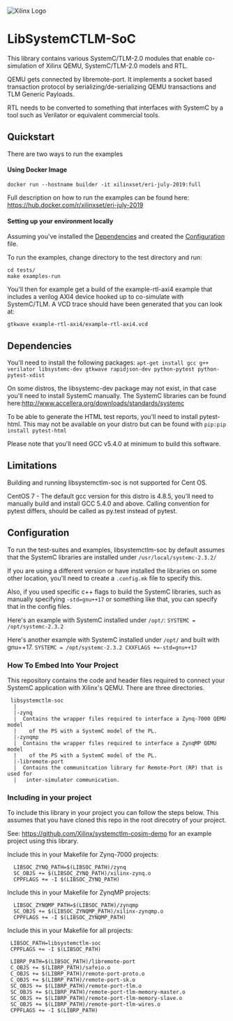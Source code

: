 ![Xilinx Logo](https://upload.wikimedia.org/wikipedia/commons/thumb/1/17/Xilinx_logo_2008.svg/320px-Xilinx_logo_2008.svg.png)

# LibSystemCTLM-SoC

This library contains various SystemC/TLM-2.0 modules that enable co-simulation of Xilinx QEMU, SystemC/TLM-2.0 models and RTL.

QEMU gets connected by libremote-port. It implements a socket based transaction protocol by serializing/de-serializing QEMU transactions and TLM Generic Payloads.

RTL needs to be converted to something that interfaces with SystemC by a tool such as Verilator or equivalent commercial tools.

## Quickstart

There are two ways to run the examples

#### Using Docker Image
`docker run --hostname builder -it xilinxset/eri-july-2019:full`

Full description on how to run the examples can be found here: https://hub.docker.com/r/xilinxset/eri-july-2019

#### Setting up your environment locally
Assuming you've installed the [Dependencies](#dependencies) and created the [Configuration](#configuration) file.

To run the examples, change directory to the test directory and run:
```
cd tests/
make examples-run

```
You'll then for example get a build of the example-rtl-axi4 example that includes a verilog AXI4 device hooked up to co-simulate with SystemC/TLM. A VCD trace should have been generated that you can look at:

`gtkwave example-rtl-axi4/example-rtl-axi4.vcd`

## Dependencies

You'll need to install the following packages:
`apt-get install gcc g++ verilator libsystemc-dev gtkwave rapidjson-dev python-pytest python-pytest-xdist`

On some distros, the libsystemc-dev package may not exist, in that case you'll need to install SystemC manually.
The SystemC libraries can be found here:http://www.accellera.org/downloads/standards/systemc

To be able to generate the HTML test reports, you'll need to install pytest-html. This may not be available on your distro but can be found with `pip:pip install pytest-html`

Please note that you'll need GCC v5.4.0 at minimum to build this software.

## Limitations

Building and running libsystemctlm-soc is not supported for Cent OS.

CentOS 7 - The default gcc version for this distro is 4.8.5, you'll need to manually build and install GCC 5.4.0 and above. Calling convention for pytest differs, should be called as py.test instead of pytest.


## Configuration

To run the test-suites and examples, libsystemctlm-soc by default assumes that the SystemC libraries are installed under `/usr/local/systemc-2.3.2/`

If you are using a different version or have installed the libraries on some other location, you'll need to create a `.config.mk` file to specify this.

Also, if you used specific c++ flags to build the SystemC libraries, such as manually specifying `-std=gnu++17` or something like that, you can specify that in the config files.

Here's an example with SystemC installed under `/opt/`:
`SYSTEMC = /opt/systemc-2.3.2`

Here's another example with SystemC installed under `/opt/` and built with gnu++17.
`SYSTEMC = /opt/systemc-2.3.2
CXXFLAGS +=-std=gnu++17`

### How To Embed Into Your Project

This repository contains the code and header files required to connect your SystemC application with Xilinx's QEMU. There are three directories.
```
 libsystemctlm-soc
  |
  |-zynq
  |  Contains the wrapper files required to interface a Zynq-7000 QEMU model
  |    of the PS with a SystemC model of the PL.
  |-zynqmp
  |  Contains the wrapper files required to interface a ZynqMP QEMU model
  |    of the PS with a SystemC model of the PL.
  |-libremote-port
  |  Contains the communitcation library for Remote-Port (RP) that is used for
  |   inter-simulator communication.
 ```

### Including in your project

To include this library in your project you can follow the steps below. This
assumes that you have cloned this repo in the root direcotry of your project.

See: https://github.com/Xilinx/systemctlm-cosim-demo for an example project using this
library.

Include this in your Makefile for Zynq-7000 projects:
```
  LIBSOC_ZYNQ_PATH=$(LIBSOC_PATH)/zynq
  SC_OBJS += $(LIBSOC_ZYNQ_PATH)/xilinx-zynq.o
  CPPFLAGS += -I $(LIBSOC_ZYNQ_PATH)
```
Include this in your Makefile for ZynqMP projects:
```
  LIBSOC_ZYNQMP_PATH=$(LIBSOC_PATH)/zynqmp
  SC_OBJS += $(LIBSOC_ZYNQMP_PATH)/xilinx-zynqmp.o
  CPPFLAGS += -I $(LIBSOC_ZYNQMP_PATH)
```
Include this in your Makefile for all projects:
 ```
  LIBSOC_PATH=libsystemctlm-soc
  CPPFLAGS += -I $(LIBSOC_PATH)

  LIBRP_PATH=$(LIBSOC_PATH)/libremote-port
  C_OBJS += $(LIBRP_PATH)/safeio.o
  C_OBJS += $(LIBRP_PATH)/remote-port-proto.o
  C_OBJS += $(LIBRP_PATH)/remote-port-sk.o
  SC_OBJS += $(LIBRP_PATH)/remote-port-tlm.o
  SC_OBJS += $(LIBRP_PATH)/remote-port-tlm-memory-master.o
  SC_OBJS += $(LIBRP_PATH)/remote-port-tlm-memory-slave.o
  SC_OBJS += $(LIBRP_PATH)/remote-port-tlm-wires.o
  CPPFLAGS += -I $(LIBRP_PATH)
```
